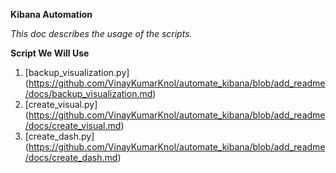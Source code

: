 **Kibana Automation**

_This doc describes the usage of the scripts._

**Script We Will Use**
1. [backup_visualization.py] (https://github.com/VinayKumarKnol/automate_kibana/blob/add_readme/docs/backup_visualization.md)
2. [create_visual.py] (https://github.com/VinayKumarKnol/automate_kibana/blob/add_readme/docs/create_visual.md)
3. [create_dash.py] (https://github.com/VinayKumarKnol/automate_kibana/blob/add_readme/docs/create_dash.md)

